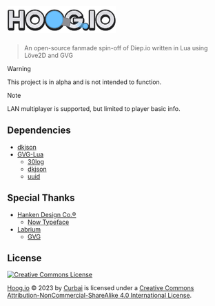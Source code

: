 <h1><img src="https://raw.githubusercontent.com/CurbaiCode/Hoog.io/main/docs/images/banner.png" alt="Hoog.io" width="50%"></h1>

> An open-source fanmade spin-off of Diep.io written in Lua using Löve2D and GVG

> [!WARNING]
> This project is in alpha and is not intended to function.

> [!NOTE]
> LAN multiplayer is supported, but limited to player basic info.

## Dependencies

 * [dkjson](https://github.com/LuaDist/dkjson/)
 * [GVG-Lua](https://github.com/Labrium/GVG-Lua/)
   - [30log](https://github.com/Yonaba/30log)
   - [dkjson](https://github.com/LuaDist/dkjson/)
   - [uuid](https://github.com/Tieske/uuid/)

## Special Thanks

 * [Hanken Design Co.&reg;](https://hanken.co/)
   - [Now Typeface](https://hanken.co/products/now/)
 * [Labrium](https://labrium.github.io/)
   - [GVG](https://github.com/Labrium/GVG/)

## License

[![Creative Commons License](https://i.creativecommons.org/l/by-nc-sa/4.0/88x31.png)](http://creativecommons.org/licenses/by-nc-sa/4.0/)

[Hoog.io](https://github.com/CurbaiCode/Hoog.io/) &copy; 2023 by [Curbai](https://curbaicode.github.io/) is licensed under a [Creative Commons Attribution-NonCommercial-ShareAlike 4.0 International License](http://creativecommons.org/licenses/by-nc-sa/4.0/).
